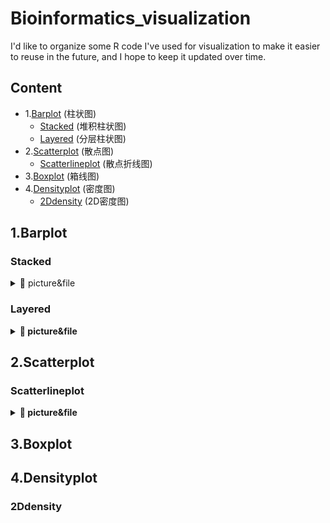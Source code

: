 # Bioinformatics_visualization
I'd like to organize some R code I've used for visualization to make it easier to reuse in the future, and I hope to keep it updated over time.

## Content
- 1.[Barplot](#1-Barplot) (柱状图)
    + [Stacked](#Stacked) (堆积柱状图)
    + [Layered](#Layered) (分层柱状图)
- 2.[Scatterplot](#2-Scatterplot) (散点图)
    + [Scatterlineplot](#Scatterlineplot) (散点折线图)  
- 3.[Boxplot](#3-Boxplot) (箱线图)
- 4.[Densityplot](#4-Densityplot) (密度图)
    + [2Ddensity](#2Ddensity) (2D密度图)





## 1.Barplot
### Stacked
<details>
<summary>📖 picture&file </summary>
<b>Barplot-1.ipynb<b>

</details>

### Layered
<details>
<summary>📖 picture&file </summary>
<b>Barplot-1.ipynb<b>

</details>


## 2.Scatterplot
### Scatterlineplot
<details>
<summary>📖 picture&file </summary>
<b>Scatterplot-2.ipynb<b>

</details>



## 3.Boxplot


## 4.Densityplot
### 2Ddensity



